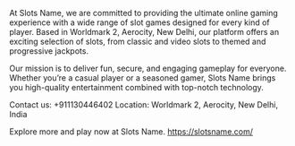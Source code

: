 At Slots Name, we are committed to providing the ultimate online gaming experience with a wide range of slot games designed for every kind of player. Based in Worldmark 2, Aerocity, New Delhi, our platform offers an exciting selection of slots, from classic and video slots to themed and progressive jackpots.

Our mission is to deliver fun, secure, and engaging gameplay for everyone. Whether you’re a casual player or a seasoned gamer, Slots Name brings you high-quality entertainment combined with top-notch technology.

Contact us: +911130446402
Location: Worldmark 2, Aerocity, New Delhi, India

Explore more and play now at Slots Name. https://slotsname.com/
